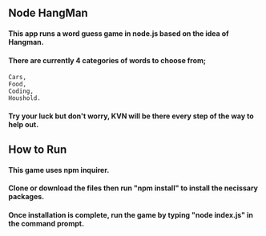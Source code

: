 ## Node HangMan  
#### This app runs a word guess game in node.js based on the idea of Hangman.   
#### There are currently 4 categories of words to choose from;
    Cars,   
    Food,  
    Coding,   
    Houshold.  
#### Try your luck but don't worry, KVN will be there every step of the way to help out.  

## How to Run  
#### This game uses npm inquirer.  
#### Clone or download the files then run "npm install" to install the necissary packages.  
#### Once installation is complete, run the game by typing "node index.js" in the command prompt.
